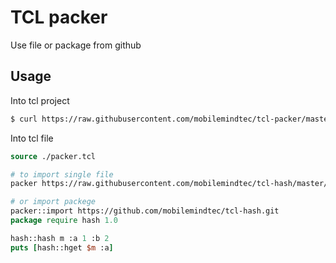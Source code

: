 # TCL packer

Use file or package from github

## Usage

Into tcl project

```bash
$ curl https://raw.githubusercontent.com/mobilemindtec/tcl-packer/master/packer.tcl > packer.tcl
```

Into tcl file

```tcl
source ./packer.tcl

# to import single file
packer https://raw.githubusercontent.com/mobilemindtec/tcl-hash/master/hash.tcl

# or import packege
packer::import https://github.com/mobilemindtec/tcl-hash.git
package require hash 1.0

hash::hash m :a 1 :b 2
puts [hash::hget $m :a]
```
